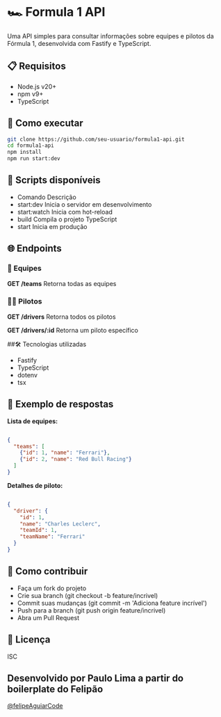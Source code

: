# 🏎️ Formula 1 API

Uma API simples para consultar informações sobre equipes e pilotos da Fórmula 1, desenvolvida com Fastify e TypeScript.

## 📋 Requisitos

- Node.js v20+
- npm v9+
- TypeScript

## 🚀 Como executar

```bash
git clone https://github.com/seu-usuario/formula1-api.git
cd formula1-api
npm install
npm run start:dev
```

## 🔧 Scripts disponíveis
- Comando	Descrição
- start:dev	Inicia o servidor em desenvolvimento
- start:watch	Inicia com hot-reload
- build	Compila o projeto TypeScript
- start	Inicia em produção

## 🌐 Endpoints

### 🏁 Equipes

**GET /teams**
Retorna todas as equipes

### 🧑‍🏭 Pilotos

**GET /drivers**
Retorna todos os pilotos

**GET /drivers/:id**
Retorna um piloto específico

##🛠️ Tecnologias utilizadas

- Fastify
- TypeScript
- dotenv 
- tsx

## 📌 Exemplo de respostas

**Lista de equipes:** 
```json

{
  "teams": [
    {"id": 1, "name": "Ferrari"},
    {"id": 2, "name": "Red Bull Racing"}
  ]
}
```

**Detalhes de piloto:**

```json

{
  "driver": {
    "id": 1,
    "name": "Charles Leclerc",
    "teamId": 1,
    "teamName": "Ferrari"
  }
}
```

## 🤝 Como contribuir

- Faça um fork do projeto
- Crie sua branch (git checkout -b feature/incrivel)
- Commit suas mudanças (git commit -m 'Adiciona feature incrível')
- Push para a branch (git push origin feature/incrivel)
- Abra um Pull Request

## 📄 Licença

ISC

## Desenvolvido por Paulo Lima a partir do boilerplate do Felipão 
[@felipeAguiarCode](https://github.com/felipeAguiarCode/felipeAguiarCode)